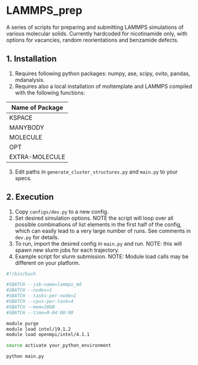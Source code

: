 
# LAMMPS_prep

A series of scripts for preparing and submitting LAMMPS simulations of various molecular solids.
Currently hardcoded for nicotinamide only, with options for vacancies, random reorientations and benzamide defects.


## 1. Installation
1. Requires following python packages: numpy, ase, scipy, ovito, pandas, mdanalysis. 
2. Requires also a local installation of moltemplate and LAMMPS compiled with the following functions:

|Name of Package|
|---------------|
|KSPACE         |
|MANYBODY       |
|MOLECULE       |
|OPT            |
|EXTRA-MOLECULE |
3. Edit paths in `generate_cluster_structures.py` and `main.py` to your specs.

## 2. Execution
1. Copy `configs/dev.py` to a new config.
2. Set desired simulation options. NOTE the script will loop over all possible combinations of list elements in the first half of the config, which can easily lead to a very large number of runs. See comments in `dev.py` for details. 
3. To run, import the desired config in `main.py` and run. NOTE: this will spawn new slurm jobs for each trajectory.  
4. Example script for slurm submission. NOTE: Module load calls may be different on your platform. 
```bash
#!/bin/bash

#SBATCH --job-name=lammps_md
#SBATCH --nodes=1
#SBATCH --tasks-per-node=1
#SBATCH --cpus-per-task=4
#SBATCH --mem=20GB
#SBATCH --time=0-04:00:00

module purge
module load intel/19.1.2
module load openmpi/intel/4.1.1

source activate your_python_environment

python main.py
```
